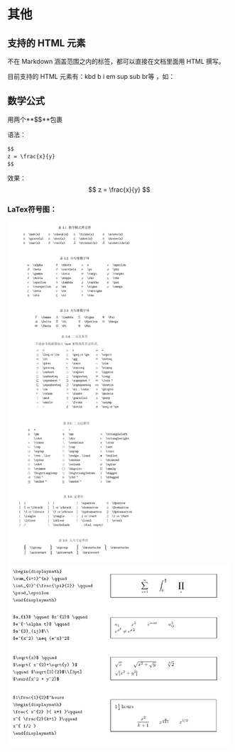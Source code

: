 # 其他

## 支持的 HTML 元素

不在 Markdown 涵盖范围之内的标签，都可以直接在文档里面用 HTML 撰写。

目前支持的 HTML 元素有：kbd b i em sup sub br等 ，如：

## 数学公式

用两个**\$\$**包裹

语法：

```markdown
$$
z = \frac{x}{y}
$$
```

效果：
$$
z = \frac{x}{y}
$$
### LaTex符号图：

<img src="img/laTex_.png" alt="fu" style="zoom:75%;" />

<img src="img/LaTeX_eg.gif" alt="fu" style="zoom:67%;" />